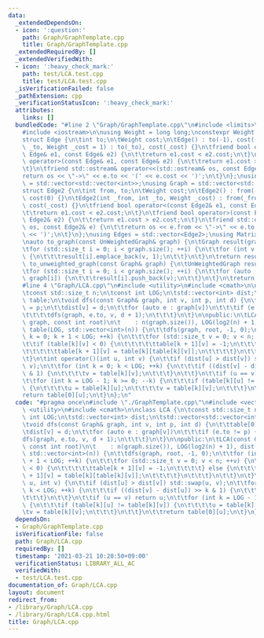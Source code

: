 ```yaml
---
data:
  _extendedDependsOn:
  - icon: ':question:'
    path: Graph/GraphTemplate.cpp
    title: Graph/GraphTemplate.cpp
  _extendedRequiredBy: []
  _extendedVerifiedWith:
  - icon: ':heavy_check_mark:'
    path: test/LCA.test.cpp
    title: test/LCA.test.cpp
  _isVerificationFailed: false
  _pathExtension: cpp
  _verificationStatusIcon: ':heavy_check_mark:'
  attributes:
    links: []
  bundledCode: "#line 2 \"Graph/GraphTemplate.cpp\"\n#include <limits>\n#include <vector>\n\
    #include <iostream>\n\nusing Weight = long long;\nconstexpr Weight INF = std::numeric_limits<Weight>::max();\n\
    struct Edge {\n\tint to;\n\tWeight cost;\n\tEdge() : to(-1), cost(-1) {}\n\tEdge(int\
    \ _to, Weight _cost = 1) : to(_to), cost(_cost) {}\n\tfriend bool operator<(const\
    \ Edge& e1, const Edge& e2) {\n\t\treturn e1.cost < e2.cost;\n\t}\n\tfriend bool\
    \ operator>(const Edge& e1, const Edge& e2) {\n\t\treturn e1.cost > e2.cost;\n\
    \t}\n\tfriend std::ostream& operator<<(std::ostream& os, const Edge& e) {\n\t\t\
    return os << \"->\" << e.to << '(' << e.cost << ')';\n\t}\n};\nusing UnWeightedGraph\
    \ = std::vector<std::vector<int>>;\nusing Graph = std::vector<std::vector<Edge>>;\n\
    struct Edge2 {\n\tint from, to;\n\tWeight cost;\n\tEdge2() : from(-1), to(-1),\
    \ cost(0) {}\n\tEdge2(int _from, int _to, Weight _cost) : from(_from), to(_to),\
    \ cost(_cost) {}\n\tfriend bool operator<(const Edge2& e1, const Edge2& e2) {\n\
    \t\treturn e1.cost < e2.cost;\n\t}\n\tfriend bool operator>(const Edge2& e1, const\
    \ Edge2& e2) {\n\t\treturn e1.cost > e2.cost;\n\t}\n\tfriend std::ostream& operator<<(std::ostream&\
    \ os, const Edge2& e) {\n\t\treturn os << e.from << \"->\" << e.to << '(' << e.cost\
    \ << ')';\n\t}\n};\nusing Edges = std::vector<Edge2>;\nusing Matrix = std::vector<std::vector<Weight>>;\n\
    \nauto to_graph(const UnWeightedGraph& graph) {\n\tGraph result(graph.size());\n\
    \tfor (std::size_t i = 0; i < graph.size(); ++i) {\n\t\tfor (int v : graph[i])\
    \ {\n\t\t\tresult[i].emplace_back(v, 1);\n\t\t}\n\t}\n\treturn result;\n}\nauto\
    \ to_unweighted_graph(const Graph& graph) {\n\tUnWeightedGraph result(graph.size());\n\
    \tfor (std::size_t i = 0; i < graph.size(); ++i) {\n\t\tfor (auto [v, cost] :\
    \ graph[i]) {\n\t\t\tresult[i].push_back(v);\n\t\t}\n\t}\n\treturn result;\n}\n\
    #line 4 \"Graph/LCA.cpp\"\n#include <utility>\n#include <cmath>\n\nclass LCA {\n\
    \tconst std::size_t n;\n\tconst int LOG;\n\tstd::vector<int> dist;\n\tstd::vector<std::vector<int>>\
    \ table;\n\tvoid dfs(const Graph& graph, int v, int p, int d) {\n\t\ttable[0][v]\
    \ = p;\n\t\tdist[v] = d;\n\t\tfor (auto e : graph[v])\n\t\t\tif (e.to != p) {\n\
    \t\t\t\tdfs(graph, e.to, v, d + 1);\n\t\t\t}\n\t}\n\npublic:\n\tLCA(const Graph&\
    \ graph, const int root)\n\t    : n(graph.size()), LOG(log2(n) + 1), dist(n),\
    \ table(LOG, std::vector<int>(n)) {\n\t\tdfs(graph, root, -1, 0);\n\t\tfor (int\
    \ k = 0; k + 1 < LOG; ++k) {\n\t\t\tfor (std::size_t v = 0; v < n; ++v) {\n\t\t\
    \t\tif (table[k][v] < 0) {\n\t\t\t\t\ttable[k + 1][v] = -1;\n\t\t\t\t} else {\n\
    \t\t\t\t\ttable[k + 1][v] = table[k][table[k][v]];\n\t\t\t\t}\n\t\t\t}\n\t\t}\n\
    \t}\n\tint operator()(int u, int v) {\n\t\tif (dist[u] > dist[v]) std::swap(u,\
    \ v);\n\t\tfor (int k = 0; k < LOG; ++k) {\n\t\t\tif ((dist[v] - dist[u]) >> k\
    \ & 1) {\n\t\t\t\tv = table[k][v];\n\t\t\t}\n\t\t}\n\t\tif (u == v) return u;\n\
    \t\tfor (int k = LOG - 1; k >= 0; --k) {\n\t\t\tif (table[k][u] != table[k][v])\
    \ {\n\t\t\t\tu = table[k][u];\n\t\t\t\tv = table[k][v];\n\t\t\t}\n\t\t}\n\t\t\
    return table[0][u];\n\t}\n};\n"
  code: "#pragma once\n#include \"./GraphTemplate.cpp\"\n#include <vector>\n#include\
    \ <utility>\n#include <cmath>\n\nclass LCA {\n\tconst std::size_t n;\n\tconst\
    \ int LOG;\n\tstd::vector<int> dist;\n\tstd::vector<std::vector<int>> table;\n\
    \tvoid dfs(const Graph& graph, int v, int p, int d) {\n\t\ttable[0][v] = p;\n\t\
    \tdist[v] = d;\n\t\tfor (auto e : graph[v])\n\t\t\tif (e.to != p) {\n\t\t\t\t\
    dfs(graph, e.to, v, d + 1);\n\t\t\t}\n\t}\n\npublic:\n\tLCA(const Graph& graph,\
    \ const int root)\n\t    : n(graph.size()), LOG(log2(n) + 1), dist(n), table(LOG,\
    \ std::vector<int>(n)) {\n\t\tdfs(graph, root, -1, 0);\n\t\tfor (int k = 0; k\
    \ + 1 < LOG; ++k) {\n\t\t\tfor (std::size_t v = 0; v < n; ++v) {\n\t\t\t\tif (table[k][v]\
    \ < 0) {\n\t\t\t\t\ttable[k + 1][v] = -1;\n\t\t\t\t} else {\n\t\t\t\t\ttable[k\
    \ + 1][v] = table[k][table[k][v]];\n\t\t\t\t}\n\t\t\t}\n\t\t}\n\t}\n\tint operator()(int\
    \ u, int v) {\n\t\tif (dist[u] > dist[v]) std::swap(u, v);\n\t\tfor (int k = 0;\
    \ k < LOG; ++k) {\n\t\t\tif ((dist[v] - dist[u]) >> k & 1) {\n\t\t\t\tv = table[k][v];\n\
    \t\t\t}\n\t\t}\n\t\tif (u == v) return u;\n\t\tfor (int k = LOG - 1; k >= 0; --k)\
    \ {\n\t\t\tif (table[k][u] != table[k][v]) {\n\t\t\t\tu = table[k][u];\n\t\t\t\
    \tv = table[k][v];\n\t\t\t}\n\t\t}\n\t\treturn table[0][u];\n\t}\n};\n"
  dependsOn:
  - Graph/GraphTemplate.cpp
  isVerificationFile: false
  path: Graph/LCA.cpp
  requiredBy: []
  timestamp: '2021-03-21 10:20:50+09:00'
  verificationStatus: LIBRARY_ALL_AC
  verifiedWith:
  - test/LCA.test.cpp
documentation_of: Graph/LCA.cpp
layout: document
redirect_from:
- /library/Graph/LCA.cpp
- /library/Graph/LCA.cpp.html
title: Graph/LCA.cpp
---
```

